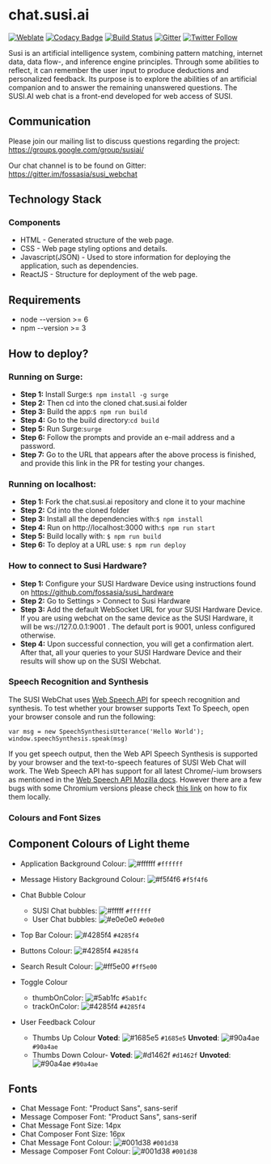 # chat.susi.ai

[![Weblate](https://hosted.weblate.org/widgets/susi-ai/-/chat/svg-badge.svg)](https://hosted.weblate.org/engage/susi-ai/?utm_source=widget)
[![Codacy Badge](https://api.codacy.com/project/badge/Grade/db948e1eb4b2457386ba80388e8390cf)](https://www.codacy.com/app/rishiraj824/chat.susi.ai?utm_source=github.com&utm_medium=referral&utm_content=fossasia/chat.susi.ai&utm_campaign=badger)
[![Build Status](https://travis-ci.org/fossasia/chat.susi.ai.svg?branch=master)](https://travis-ci.org/fossasia/chat.susi.ai)
[![Gitter](https://badges.gitter.im/Join%20Chat.svg)](https://gitter.im/fossasia/susi_webchat?utm_source=badge&utm_medium=badge&utm_campaign=pr-badge&utm_content=badge)
[![Twitter Follow](https://img.shields.io/twitter/follow/susiai_.svg?style=social&label=Follow&maxAge=2592000?style=flat-square)](https://twitter.com/susiai_)

Susi is an artificial intelligence system, combining pattern matching, internet data, data flow-, and inference engine principles. Through some abilities to reflect, it can remember the user input to produce deductions and personalized feedback. Its purpose is to explore the abilities of an artificial companion and to answer the remaining unanswered questions. The SUSI.AI web chat is a front-end developed for web access of SUSI.

## Communication

Please join our mailing list to discuss questions regarding the project: https://groups.google.com/group/susiai/

Our chat channel is to be found on Gitter: https://gitter.im/fossasia/susi_webchat

## Technology Stack

### Components
* HTML - Generated structure of the web page.
* CSS - Web page styling options and details.
* Javascript(JSON) - Used to store information for deploying the application, such as dependencies.
* ReactJS - Structure for deployment of the web page.

## Requirements
* node --version >= 6
* npm --version >= 3

## How to deploy?

### Running on Surge:

* **Step 1:** Install Surge:```$ npm install -g surge```
* **Step 2:** Then cd into the cloned chat.susi.ai folder
* **Step 3:** Build the app:```$ npm run build```
* **Step 4:** Go to the build directory:```cd build```
* **Step 5:** Run Surge:```surge```
* **Step 6:** Follow the prompts and provide an e-mail address and a password.
* **Step 7:** Go to the URL that appears after the above process is finished, and provide this link in the PR for testing your changes. 

### Running on localhost:
* **Step 1:** Fork the chat.susi.ai repository and clone it to your machine
* **Step 2:** Cd into the cloned folder
* **Step 3:** Install all the dependencies with:```$ npm install```
* **Step 4:** Run on http://localhost:3000 with:```$ npm run start```
* **Step 5:** Build locally with: ```$ npm run build ```
* **Step 6:** To deploy at a URL use: ```$ npm run deploy ```

### How to connect to Susi Hardware?
* **Step 1:** Configure your SUSI Hardware Device using instructions found on https://github.com/fossasia/susi_hardware
* **Step 2:** Go to Settings > Connect to Susi Hardware
* **Step 3:** Add the default WebSocket URL for your SUSI Hardware Device. If you are using webchat on the same device as the SUSI Hardware, it will be ws://127.0.0.1:9001 . The default port is 9001, unless configured otherwise.
* **Step 4:** Upon successful connection, you will get a confirmation alert. After that, all your queries to your SUSI Hardware Device and their results will show up on the SUSI Webchat.

### Speech Recognition and Synthesis

The SUSI WebChat uses [Web Speech API](https://github.com/mdn/web-speech-api/) for speech recognition and synthesis. To test whether your browser supports Text To Speech, open your browser console and run the following:

```
var msg = new SpeechSynthesisUtterance('Hello World');
window.speechSynthesis.speak(msg)
```

If you get speech output, then the Web API Speech Synthesis is supported by your browser and the text-to-speech features of SUSI Web Chat will work. The Web Speech API has support for all latest Chrome/-ium browsers as mentioned in the [Web Speech API Mozilla docs](https://developer.mozilla.org/en-US/docs/Web/API/Web_Speech_API). However there are a few bugs with some Chromium versions please check [this link](https://bugs.debian.org/cgi-bin/bugreport.cgi?bug=742758) on how to fix them locally.

### Colours and Font Sizes

## Component Colours of Light theme

* Application Background Colour: ![#ffffff](https://placehold.it/15/ffffff/000000?text=+) `#ffffff`
* Message History Background Colour: ![#f5f4f6](https://placehold.it/15/f5f4f6/000000?text=+) `#f5f4f6`
* Chat Bubble Colour
    * SUSI Chat bubbles: ![#fffff](https://placehold.it/15/ffffff/000000?text=+) `#ffffff`
    * User Chat bubbles: ![#e0e0e0](https://placehold.it/15/e0e0e0/000000?text=+) `#e0e0e0`
* Top Bar Colour: ![#4285f4](https://placehold.it/15/0084ff/000000?text=+) `#4285f4`
* Buttons Colour: ![#4285f4](https://placehold.it/15/0084ff/000000?text=+) `#4285f4`
* Search Result Colour: ![#ff5e00](https://placehold.it/15/ff5e00/000000?text=+) `#ff5e00`

* Toggle Colour
    * thumbOnColor: ![#5ab1fc](https://placehold.it/15/5ab1fc/000000?text=+) `#5ab1fc`
    * trackOnColor: ![#4285f4](https://placehold.it/15/0084ff/000000?text=+) `#4285f4`

* User Feedback Colour
    * Thumbs Up Colour
         **Voted**: ![#1685e5](https://placehold.it/15/1685e5/000000?text=+) `#1685e5`
         **Unvoted**: ![#90a4ae](https://placehold.it/15/90a4ae/000000?text=+) `#90a4ae`
    * Thumbs Down Colour-
    	 **Voted**: ![#d1462f](https://placehold.it/15/d1462f/000000?text=+) `#d1462f`
         **Unvoted**: ![#90a4ae](https://placehold.it/15/90a4ae/000000?text=+) `#90a4ae`

## Fonts

* Chat Message Font: "Product Sans", sans-serif
* Message Composer Font: "Product Sans", sans-serif
* Chat Message Font Size: 14px
* Chat Composer Font Size: 16px
* Chat Message Font Colour: ![#001d38](https://placehold.it/15/001d38/000000?text=+) `#001d38`
* Message Composer Font Colour: ![#001d38](https://placehold.it/15/001d38/000000?text=+) `#001d38`
